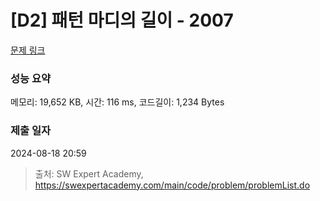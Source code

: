 # [D2] 패턴 마디의 길이 - 2007 

[문제 링크](https://swexpertacademy.com/main/code/problem/problemDetail.do?contestProbId=AV5P1kNKAl8DFAUq) 

### 성능 요약

메모리: 19,652 KB, 시간: 116 ms, 코드길이: 1,234 Bytes

### 제출 일자

2024-08-18 20:59



> 출처: SW Expert Academy, https://swexpertacademy.com/main/code/problem/problemList.do